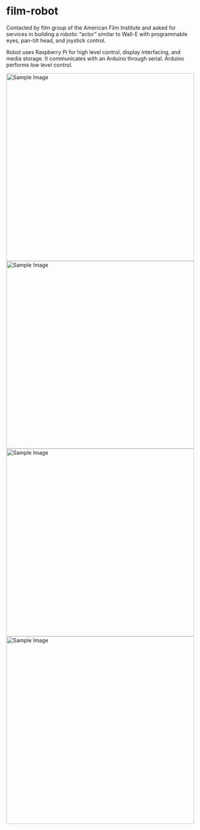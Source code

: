 # film-robot

Contacted by film group of the American Film Institute and asked for services in building a robotic “actor” similar to Wall-E with programmable eyes, pan-tilt head, and joystick control.

Robot uses Raspberry Pi for high level control, display interfacing, and media storage. It communicates with an Arduino through serial. Arduino performs low level control.

<img src="https://github.com/mkuznets23/film-robot/assets/77693398/4f92dc0b-a19b-44fb-82f6-8cd44cd222c8" alt="Sample Image" width="500"/>
<img src="https://github.com/mkuznets23/film-robot/assets/77693398/3c565a47-d341-418f-8f7e-ce9cecf6c0af" alt="Sample Image" width="500"/>
<img src="https://github.com/mkuznets23/film-robot/assets/77693398/e02bdd96-fc42-4375-87df-c232d3f53f8c" alt="Sample Image" width="500"/>
<img src="https://github.com/mkuznets23/film-robot/assets/77693398/503fc36c-17d4-491c-bb17-c7860ec52b29" alt="Sample Image" width="500"/>


